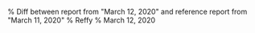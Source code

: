 % Diff between report from "March 12, 2020" and reference report from "March 11, 2020"
% Reffy
% March 12, 2020

